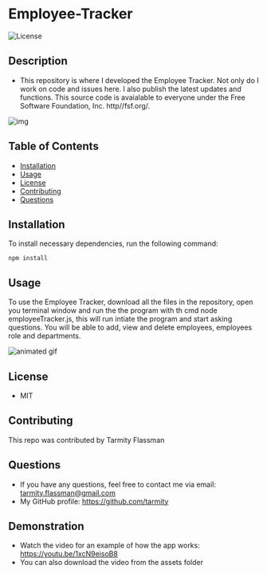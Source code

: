 # Employee-Tracker
![License](https://img.shields.io/github/license/tarmity/employee-tracker)

  ## Description
  * This repository is where I developed the Employee Tracker. Not only do I work on code and issues here. I also publish the latest updates and functions. This source code is avaialable to everyone under the Free Software Foundation, Inc. http//fsf.org/.
  
  ![img](./public/assets/img/landingPage.png)

  ## Table of Contents
  * [Installation](#installation)
  * [Usage](#Usage)
  * [License](#License)
  * [Contributing](#Contributing)
  * [Questions](#Questions)
  

  ## Installation
  To install necessary dependencies, run the following command:
  
    npm install

  ## Usage
  To use the Employee Tracker, download all the files in the repository, open you terminal window and run the the program with th cmd node employeeTracker.js, this will run intiate the program and start asking questions. You will be able to add, view and delete employees, employees role and departments.
  
  ![animated gif](https://github.com/Tarmity/employee-tracker/blob/master/assets/EmployTrackGif.gif)

  ## License
  * MIT

  ## Contributing
  This repo was contributed by Tarmity Flassman

  ## Questions
  * If you have any questions, feel free to contact me via email: tarmity.flassman@gmail.com
  * My GitHub profile: https://github.com/tarmity

  ## Demonstration 
  * Watch the video for an example of how the app works: https://youtu.be/1xcN9eisoB8
  * You can also download the video from the assets folder

